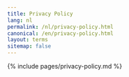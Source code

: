 ```yaml
---
title: Privacy Policy
lang: nl
permalink: /nl/privacy-policy.html
canonical: /en/privacy-policy.html
layout: terms
sitemap: false
---
```


{% include pages/privacy-policy.md %}
